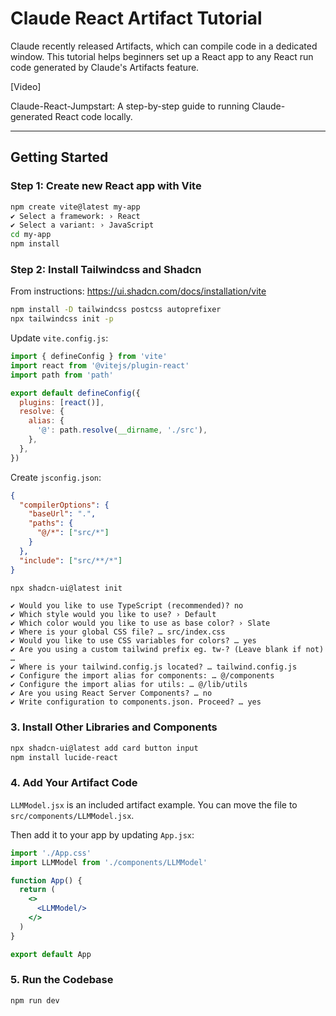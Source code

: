 # Claude React Artifact Tutorial

Claude recently released Artifacts, which can compile code in a dedicated window. This tutorial helps beginners set up a React app to any React run code generated by Claude's Artifacts feature.

[Video]

Claude-React-Jumpstart: A step-by-step guide to running Claude-generated React code locally.

---

## Getting Started

### Step 1: Create new React app with Vite

```bash
npm create vite@latest my-app
✔ Select a framework: › React
✔ Select a variant: › JavaScript
cd my-app
npm install
```

### Step 2: Install Tailwindcss and Shadcn

From instructions: https://ui.shadcn.com/docs/installation/vite

```bash
npm install -D tailwindcss postcss autoprefixer
npx tailwindcss init -p
```

Update `vite.config.js`:

```javascript
import { defineConfig } from 'vite'
import react from '@vitejs/plugin-react'
import path from 'path'

export default defineConfig({
  plugins: [react()],
  resolve: {
    alias: {
      '@': path.resolve(__dirname, './src'),
    },
  },
})
```

Create `jsconfig.json`:

```json
{
  "compilerOptions": {
    "baseUrl": ".",
    "paths": {
      "@/*": ["src/*"]
    }
  },
  "include": ["src/**/*"]
}
```

```bash
npx shadcn-ui@latest init
```

```
✔ Would you like to use TypeScript (recommended)? no
✔ Which style would you like to use? › Default
✔ Which color would you like to use as base color? › Slate
✔ Where is your global CSS file? … src/index.css
✔ Would you like to use CSS variables for colors? … yes
✔ Are you using a custom tailwind prefix eg. tw-? (Leave blank if not) …
✔ Where is your tailwind.config.js located? … tailwind.config.js
✔ Configure the import alias for components: … @/components
✔ Configure the import alias for utils: … @/lib/utils
✔ Are you using React Server Components? … no
✔ Write configuration to components.json. Proceed? … yes
```

### 3. Install Other Libraries and Components

```bash
npx shadcn-ui@latest add card button input
npm install lucide-react
```

### 4. Add Your Artifact Code

`LLMModel.jsx` is an included artifact example. You can move the file to `src/components/LLMModel.jsx`.

Then add it to your app by updating `App.jsx`:

```jsx
import './App.css'
import LLMModel from './components/LLMModel'

function App() {
  return (
    <>
      <LLMModel/>
    </>
  )
}

export default App
```

### 5. Run the Codebase

```bash
npm run dev
```